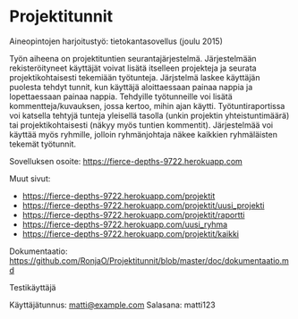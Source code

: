 # Projektitunnit

Aineopintojen harjoitustyö: tietokantasovellus (joulu 2015)

Työn aiheena on projektituntien seurantajärjestelmä. Järjestelmään rekisteröityneet käyttäjät voivat lisätä itselleen projekteja ja seurata projektikohtaisesti tekemiään työtunteja. Järjstelmä laskee käyttäjän puolesta tehdyt tunnit, kun käyttäjä aloittaessaan painaa nappia ja lopettaessaan painaa nappia. Tehdyille työtunneille voi lisätä kommentteja/kuvauksen, jossa kertoo, mihin ajan käytti. Työtuntiraportissa voi katsella tehtyjä tunteja yleisellä tasolla (unkin projektin yhteistuntimäärä) tai projektikohtaisesti (näkyy myös tuntien kommentit). Järjestelmää voi käyttää myös ryhmille, jolloin ryhmänjohtaja näkee kaikkien ryhmäläisten tekemät työtunnit.

Sovelluksen osoite: https://fierce-depths-9722.herokuapp.com

Muut sivut:

- https://fierce-depths-9722.herokuapp.com/projektit
- https://fierce-depths-9722.herokuapp.com/projektit/uusi_projekti
- https://fierce-depths-9722.herokuapp.com/projektit/raportti
- https://fierce-depths-9722.herokuapp.com/uusi_ryhma
- https://fierce-depths-9722.herokuapp.com/projektit/kaikki

Dokumentaatio: https://github.com/RonjaO/Projektitunnit/blob/master/doc/dokumentaatio.md

Testikäyttäjä

Käyttäjätunnus: matti@example.com
Salasana: matti123